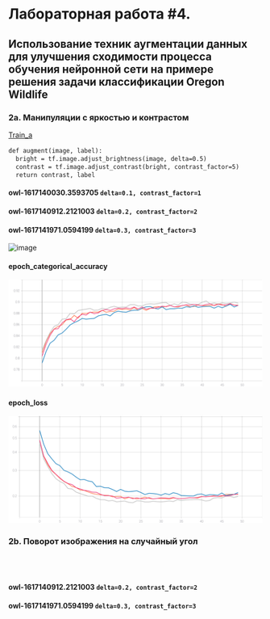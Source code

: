 # Лабораторная работа #4.
## Использование техник аугментации данных для улучшения сходимости процесса обучения нейронной сети на примере решения задачи классификации Oregon Wildlife
### 2a. Манипуляции с яркостью и контрастом
[Train_a](https://github.com/NikitaShulgan/Laba4/blob/main/train_a.py)
```
def augment(image, label):
  bright = tf.image.adjust_brightness(image, delta=0.5)
  contrast = tf.image.adjust_contrast(bright, contrast_factor=5)
  return contrast, label
```
#### owl-1617140030.3593705 ```delta=0.1, contrast_factor=1 ```
#### owl-1617140912.2121003 ```delta=0.2, contrast_factor=2 ```
#### owl-1617141971.0594199 ```delta=0.3, contrast_factor=3 ```

![image](https://user-images.githubusercontent.com/80168174/113075389-7dd36680-91d5-11eb-91b8-b0bf748f9531.png)


#### epoch_categorical_accuracy
<img src="https://raw.githubusercontent.com/NikitaShulgan/Laba4/main/For_Readme/a_epoch_categorical_accuracy.svg">

#### epoch_loss
<img src="https://raw.githubusercontent.com/NikitaShulgan/Laba4/main/For_Readme/a_epoch_loss.svg">

### 2b. Поворот изображения на случайный угол
```

```
####  ``` ```
#### owl-1617140912.2121003 ```delta=0.2, contrast_factor=2 ```
#### owl-1617141971.0594199 ```delta=0.3, contrast_factor=3 ```

